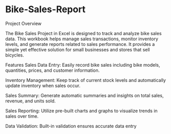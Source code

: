 # Bike-Sales-Report

Project Overview

The Bike Sales Project in Excel is designed to track and analyze bike sales data. This workbook helps manage sales transactions, monitor inventory levels, and generate reports related to sales performance. It provides a simple yet effective solution for small businesses and stores that sell bicycles.

Features
Sales Data Entry: Easily record bike sales including bike models, quantities, prices, and customer information.

Inventory Management: Keep track of current stock levels and automatically update inventory when sales occur.

Sales Summary: Generate automatic summaries and insights on total sales, revenue, and units sold.

Sales Reporting: Utilize pre-built charts and graphs to visualize trends in sales over time.


Data Validation: Built-in validation ensures accurate data entry 
